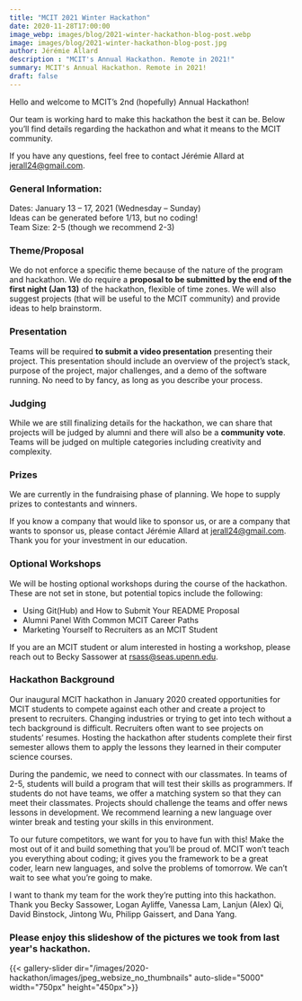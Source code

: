 ```yaml
---
title: "MCIT 2021 Winter Hackathon"
date: 2020-11-28T17:00:00
image_webp: images/blog/2021-winter-hackathon-blog-post.webp
image: images/blog/2021-winter-hackathon-blog-post.jpg
author: Jérémie Allard
description : "MCIT's Annual Hackathon. Remote in 2021!"
summary: MCIT's Annual Hackathon. Remote in 2021!
draft: false
---
```


<!--
The below text is the command to create thumbnail versions of images in case you want to add more. There needs to be both a full size jpg and a thumbnail. Making the thumbnails  requires imagemagick which can be installed using brew install imagemagick. You can read the rationale and explanation at this blog post:

https://www.control-alt-del.org/posts/building-an-image-gallery-for-hugo/ -->

<!-- for i in `find static/images/2020-hackathon/images/jpeg_websize -type f ! -name "*-thumb.jpg" -name "*.jpg"`; do echo $i; if [ -f ${i%.*}-thumb.jpg ]; then continue; fi; convert $i -thumbnail 500x500 ${i%.*}-thumb.jpg; done -->


<!-- GitHub repo for the shortcode used for image gallery slideshow -->
 <!-- https://github.com/tbiering/hugo-slider-shortcode -->


Hello and welcome to MCIT’s 2nd (hopefully) Annual Hackathon!

Our team is working hard to make this hackathon the best it can be. Below you’ll find details regarding the hackathon and what it means to the MCIT community.

If you have any questions, feel free to contact Jérémie Allard at jerall24@gmail.com.

 ### General Information:      
Dates: January 13 – 17, 2021 (Wednesday – Sunday)  
	Ideas can be generated before 1/13, but no coding!  
Team Size: 2-5 (though we recommend 2-3)

### Theme/Proposal  
We do not enforce a specific theme because of the nature of the program and hackathon. We do require a **proposal to be submitted by the end of the first night (Jan 13)** of the hackathon, flexible of time zones. We will also suggest projects (that will be useful to the MCIT community) and provide ideas to help brainstorm.

### Presentation  
Teams will be required **to submit a video presentation** presenting their project. This presentation should include an overview of the project’s stack, purpose of the project, major challenges, and a demo of the software running. No need to by fancy, as long as you describe your process.

### Judging  
While we are still finalizing details for the hackathon, we can share that projects will be judged by alumni and there will also be a **community vote**. Teams will be judged on multiple categories including creativity and complexity.

### Prizes  
We are currently in the fundraising phase of planning. We hope to supply prizes to contestants and winners.

If you know a company that would like to sponsor us, or are a company that wants to sponsor us, please contact Jérémie Allard at jerall24@gmail.com. Thank you for your investment in our education.

### Optional Workshops  
We will be hosting optional workshops during the course of the hackathon. These are not set in stone, but potential topics include the following:
*	Using Git(Hub) and How to Submit Your README Proposal
*	Alumni Panel With Common MCIT Career Paths
*	Marketing Yourself to Recruiters as an MCIT Student

If you are an MCIT student or alum interested in hosting a workshop, please reach out to Becky Sassower at rsass@seas.upenn.edu.

### Hackathon Background  
Our inaugural MCIT hackathon in January 2020 created opportunities for MCIT students to compete against each other and create a project to present to recruiters. Changing industries or trying to get into tech without a tech background is difficult. Recruiters often want to see projects on students’ resumes. Hosting the hackathon after students complete their first semester allows them to apply the lessons they learned in their computer science courses.

During the pandemic, we need to connect with our classmates. In teams of 2-5, students will build a program that will test their skills as programmers. If students do not have teams, we offer a matching system so that they can meet their classmates. Projects should challenge the teams and offer news lessons in development. We recommend learning a new language over winter break and testing your skills in this environment.

To our future competitors, we want for you to have fun with this! Make the most out of it and build something that you’ll be proud of. MCIT won’t teach you everything about coding; it gives you the framework to be a great coder, learn new languages, and solve the problems of tomorrow. We can’t wait to see what you’re going to make.

I want to thank my team for the work they’re putting into this hackathon. Thank you Becky Sassower, Logan Ayliffe, Vanessa Lam, Lanjun (Alex) Qi, David Binstock, Jintong Wu, Philipp Gaissert, and Dana Yang.

### Please enjoy this slideshow of the pictures we took from last year's hackathon.


{{< gallery-slider dir="/images/2020-hackathon/images/jpeg_websize_no_thumbnails" auto-slide="5000" width="750px" height="450px">}}
